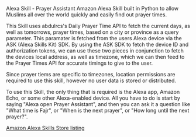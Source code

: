 Alexa Skill - Prayer Assistant
Amazon Alexa Skill built in Python to allow Muslims all over the world quickly and easily find out prayer times.

This Skill uses abdulrcs's Daily Prayer Time API to fetch the current days, as well as tomorrows, prayer times, based on a city or province as a query parameter. This paramater is fetched from the users Alexa device via the ASK (Alexa Skills Kit) SDK. By using the ASK SDK to fetch the device ID and authorization tokens, we can use these two pieces in conjunction to fetch the devices local address, as well as timezone, which we can then feed to the Prayer Times API for accurate timings to give to the user. 

Since prayer tiems are specific to timezones, location permissions are required to use this skill, however no user data is stored or distributed.

To use this Skill, the only thing that is required is the Alexa app, Amazon Echo, or some other Alexa-enabled device. All you have to do is start by saying "Alexa open Prayer Assistant", and then you can ask it a question like "What time is Fajr", or "When is the next prayer", or "How long until the next prayer?".

[Amazon Alexa Skills Store listing](https://www.amazon.com/dp/B0B4TY1CFS?ref&ref=cm_sw_em_r_as_dp_5zTgC8qnsdD6T)
